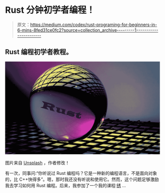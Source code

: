 # Rust 分钟初学者编程！

> 原文：<https://medium.com/codex/rust-programing-for-beginners-in-6-mins-8fed31ce0fc2?source=collection_archive---------1----------------------->

## Rust 编程初学者教程。

![](img/de9f659a20f25bf9e5ae44eb121c6a92.png)

图片来自 [Unsplash](https://unsplash.com/photos/qDG7XKJLKbs) ，作者修改！

有一次，同事问:“你听说过 Rust 编程吗？它是一种新的编程语言，不是面向对象的，比 C++快得多”。嗯，那时我还没有听说和使用它。然而，这个问题足够激励我去学习如何用 Rust 编程。后来，我参加了一个我的课程:[锈](https://www.udemy.com/course/rust-coding-for-beginners/) …